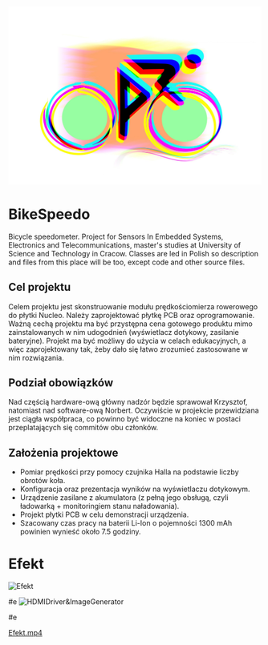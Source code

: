 ![ReadMe](Assets/bikelogo.jpg)

# BikeSpeedo
Bicycle speedometer. Project for Sensors In Embedded Systems, Electronics and Telecommunications, master's studies at University of Science and Technology in Cracow. Classes are led in Polish so description and files from this place will be too, except code and other source files.

## Cel projektu
Celem projektu jest skonstruowanie modułu prędkościomierza rowerowego do płytki Nucleo. Należy zaprojektować płytkę PCB oraz oprogramowanie. Ważną cechą projektu ma być przystępna cena gotowego produktu mimo zainstalowanych w nim udogodnień (wyświetlacz dotykowy, zasilanie bateryjne). Projekt ma być możliwy do użycia w celach edukacyjnych, a więc zaprojektowany tak, żeby dało się łatwo zrozumieć zastosowane w nim rozwiązania.

## Podział obowiązków
Nad częścią hardware-ową główny nadzór będzie sprawował Krzysztof, natomiast nad software-ową Norbert. Oczywiście w projekcie przewidziana jest ciągła współpraca, co powinno być widoczne na koniec w postaci przeplatających się commitów obu członków.

## Założenia projektowe
* Pomiar prędkości przy pomocy czujnika Halla na podstawie liczby obrotów koła.
* Konfiguracja oraz prezentacja wyników na wyświetlaczu dotykowym.
* Urządzenie zasilane z akumulatora (z pełną jego obsługą, czyli ładowarką + monitoringiem stanu naładowania).
* Projekt płytki PCB w celu demonstracji urządzenia.
* Szacowany czas pracy na baterii Li-Ion o pojemności 1300 mAh powinien wynieść około 7.5 godziny.

# Efekt
![Efekt](https://j.gifs.com/gpJBNY.gif)  

#e
![HDMIDriver&ImageGenerator](https://j.gifs.com/WL4rZn.gif)

#e

[Efekt.mp4](docs/Effect.mp4 "Efekt.mp4")

